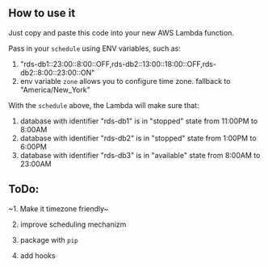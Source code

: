 ## How to use it

Just copy and paste this code into your new AWS Lambda function.

Pass in your `schedule` using ENV variables, such as:
1. "rds-db1::23:00::8:00::OFF,rds-db2::13:00::18:00::OFF,rds-db2::8:00::23:00::ON"
2. env variable `zone` allows you to configure time zone. fallback to "America/New_York"

With the `schedule` above, the Lambda will make sure that:

1) database with identifier "rds-db1" is in "stopped" state from 11:00PM to 8:00AM
2) database with identifier "rds-db2" is in "stopped" state from 1:00PM to 6:00PM
3) database with identifier "rds-db3" is in "available" state from 8:00AM to 23:00AM 

## ToDo:

~1. Make it timezone friendly~

2. improve scheduling mechanizm

3. package with `pip`

4. add hooks

